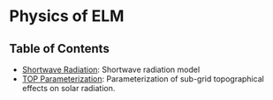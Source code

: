 # Physics of ELM

## Table of Contents

- [Shortwave Radiation](shortwave_radiation.md):
Shortwave radiation model
- [TOP Parameterization](top_solar_parameterization.md):
Parameterization of sub-grid topographical effects on solar radiation.

